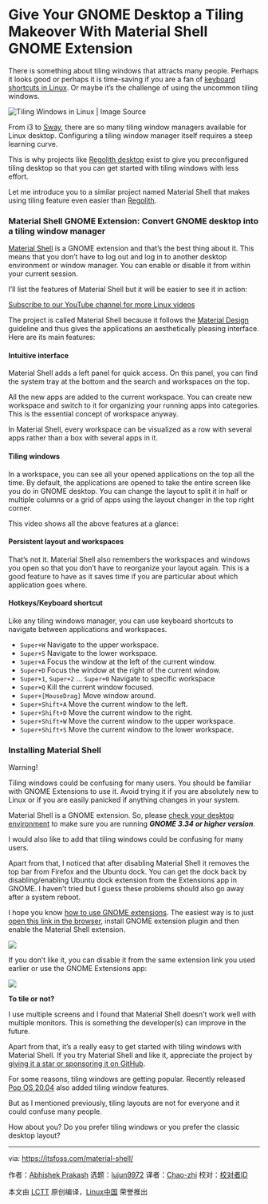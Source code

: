 [#]: collector: (lujun9972)
[#]: translator: (Chao-zhi)
[#]: reviewer: ( )
[#]: publisher: ( )
[#]: url: ( )
[#]: subject: (Give Your GNOME Desktop a Tiling Makeover With Material Shell GNOME Extension)
[#]: via: (https://itsfoss.com/material-shell/)
[#]: author: (Abhishek Prakash https://itsfoss.com/author/abhishek/)

Give Your GNOME Desktop a Tiling Makeover With Material Shell GNOME Extension
======

There is something about tiling windows that attracts many people. Perhaps it looks good or perhaps it is time-saving if you are a fan of [keyboard shortcuts in Linux][1]. Or maybe it’s the challenge of using the uncommon tiling windows.

![Tiling Windows in Linux | Image Source][2]

From i3 to [Sway][3], there are so many tiling window managers available for Linux desktop. Configuring a tiling window manager itself requires a steep learning curve.

This is why projects like [Regolith desktop][4] exist to give you preconfigured tiling desktop so that you can get started with tiling windows with less effort.

Let me introduce you to a similar project named Material Shell that makes using tiling feature even easier than [Regolith][5].

### Material Shell GNOME Extension: Convert GNOME desktop into a tiling window manager

[Material Shell][6] is a GNOME extension and that’s the best thing about it. This means that you don’t have to log out and log in to another desktop environment or window manager. You can enable or disable it from within your current session.

I’ll list the features of Material Shell but it will be easier to see it in action:

[Subscribe to our YouTube channel for more Linux videos][7]

The project is called Material Shell because it follows the [Material Design][8] guideline and thus gives the applications an aesthetically pleasing interface. Here are its main features:

#### Intuitive interface

Material Shell adds a left panel for quick access. On this panel, you can find the system tray at the bottom and the search and workspaces on the top.

All the new apps are added to the current workspace. You can create new workspace and switch to it for organizing your running apps into categories. This is the essential concept of workspace anyway.

In Material Shell, every workspace can be visualized as a row with several apps rather than a box with several apps in it.

#### Tiling windows

In a workspace, you can see all your opened applications on the top all the time. By default, the applications are opened to take the entire screen like you do in GNOME desktop. You can change the layout to split it in half or multiple columns or a grid of apps using the layout changer in the top right corner.

This video shows all the above features at a glance:

#### Persistent layout and workspaces

That’s not it. Material Shell also remembers the workspaces and windows you open so that you don’t have to reorganize your layout again. This is a good feature to have as it saves time if you are particular about which application goes where.

#### Hotkeys/Keyboard shortcut

Like any tiling windows manager, you can use keyboard shortcuts to navigate between applications and workspaces.

  * `Super+W` Navigate to the upper workspace.
  * `Super+S` Navigate to the lower workspace.
  * `Super+A` Focus the window at the left of the current window.
  * `Super+D` Focus the window at the right of the current window.
  * `Super+1`, `Super+2` … `Super+0` Navigate to specific workspace
  * `Super+Q` Kill the current window focused.
  * `Super+[MouseDrag]` Move window around.
  * `Super+Shift+A` Move the current window to the left.
  * `Super+Shift+D` Move the current window to the right.
  * `Super+Shift+W` Move the current window to the upper workspace.
  * `Super+Shift+S` Move the current window to the lower workspace.



### Installing Material Shell

Warning!

Tiling windows could be confusing for many users. You should be familiar with GNOME Extensions to use it. Avoid trying it if you are absolutely new to Linux or if you are easily panicked if anything changes in your system.

Material Shell is a GNOME extension. So, please [check your desktop environment][9] to make sure you are running _**GNOME 3.34 or higher version**_.

I would also like to add that tiling windows could be confusing for many users.

Apart from that, I noticed that after disabling Material Shell it removes the top bar from Firefox and the Ubuntu dock. You can get the dock back by disabling/enabling Ubuntu dock extension from the Extensions app in GNOME. I haven’t tried but I guess these problems should also go away after a system reboot.

I hope you know [how to use GNOME extensions][10]. The easiest way is to just [open this link in the browser][11], install GNOME extension plugin and then enable the Material Shell extension.

![][12]

If you don’t like it, you can disable it from the same extension link you used earlier or use the GNOME Extensions app:

![][13]

**To tile or not?**

I use multiple screens and I found that Material Shell doesn’t work well with multiple monitors. This is something the developer(s) can improve in the future.

Apart from that, it’s a really easy to get started with tiling windows with Material Shell. If you try Material Shell and like it, appreciate the project by [giving it a star or sponsoring it on GitHub][14].

For some reasons, tiling windows are getting popular. Recently released [Pop OS 20.04][15] also added tiling window features.

But as I mentioned previously, tiling layouts are not for everyone and it could confuse many people.

How about you? Do you prefer tiling windows or you prefer the classic desktop layout?

--------------------------------------------------------------------------------

via: https://itsfoss.com/material-shell/

作者：[Abhishek Prakash][a]
选题：[lujun9972][b]
译者：[Chao-zhi](https://github.com/Chao-zhi)
校对：[校对者ID](https://github.com/校对者ID)

本文由 [LCTT](https://github.com/LCTT/TranslateProject) 原创编译，[Linux中国](https://linux.cn/) 荣誉推出

[a]: https://itsfoss.com/author/abhishek/
[b]: https://github.com/lujun9972
[1]: https://itsfoss.com/ubuntu-shortcuts/
[2]: https://i0.wp.com/itsfoss.com/wp-content/uploads/2019/09/linux-ricing-example-800x450.jpg?resize=800%2C450&ssl=1
[3]: https://itsfoss.com/sway-window-manager/
[4]: https://itsfoss.com/regolith-linux-desktop/
[5]: https://regolith-linux.org/
[6]: https://material-shell.com
[7]: https://www.youtube.com/c/itsfoss?sub_confirmation=1
[8]: https://material.io/
[9]: https://itsfoss.com/find-desktop-environment/
[10]: https://itsfoss.com/gnome-shell-extensions/
[11]: https://extensions.gnome.org/extension/3357/material-shell/
[12]: https://i2.wp.com/itsfoss.com/wp-content/uploads/2020/09/install-material-shell.png?resize=800%2C307&ssl=1
[13]: https://i2.wp.com/itsfoss.com/wp-content/uploads/2020/09/material-shell-gnome-extension.png?resize=799%2C497&ssl=1
[14]: https://github.com/material-shell/material-shell
[15]: https://itsfoss.com/pop-os-20-04-review/
